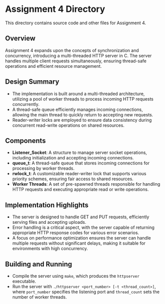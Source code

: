 # Assignment 4 Directory
This directory contains source code and other files for Assignment 4.

## Overview
Assignment 4 expands upon the concepts of synchronization and concurrency, introducing a multi-threaded HTTP server in C. The server handles multiple client requests simultaneously, ensuring thread-safe operations and efficient resource management.

## Design Summary
- The implementation is built around a multi-threaded architecture, utilizing a pool of worker threads to process incoming HTTP requests concurrently.
- A thread-safe queue efficiently manages incoming connections, allowing the main thread to quickly return to accepting new requests.
- Reader-writer locks are employed to ensure data consistency during concurrent read-write operations on shared resources.

## Components
- **Listener_Socket**: A structure to manage server socket operations, including initialization and accepting incoming connections.
- **queue_t**: A thread-safe queue that stores incoming connections for processing by worker threads.
- **rwlock_t**: A customizable reader-writer lock that supports various priority schemes, ensuring fair access to shared resources.
- **Worker Threads**: A set of pre-spawned threads responsible for handling HTTP requests and executing appropriate read or write operations.

## Implementation Highlights
- The server is designed to handle GET and PUT requests, efficiently serving files and accepting uploads.
- Error handling is a critical aspect, with the server capable of returning appropriate HTTP response codes for various error scenarios.
- A focus on performance optimization ensures the server can handle multiple requests without significant delays, making it suitable for environments with high concurrency.

## Building and Running
- Compile the server using `make`, which produces the `httpserver` executable.
- Run the server with `./httpserver <port_number> [-t <thread_count>]`, where `port_number` specifies the listening port and `thread_count` sets the number of worker threads.
